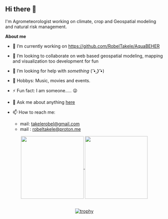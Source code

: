 ## Hi there 👋

I'm Agrometeorologist working on climate, crop and Geospatial modeling and natural risk management.

**About me**

- 🔭 I’m currently working on https://github.com/RobelTakele/AquaBEHER
- 👯 I’m looking to collaborate on web based geospatial modeling, mapping and visualization too development for fun
- 🤔 I’m looking for help with *something* ( ͡• ͜ʖ ͡•)
- 🎨 Hobbys: Music, movies and events.
- ⚡ Fun fact: I am someone..... 😜
- 💬 Ask me about anything [here]((https://github.com/RobelTakele/RobelTakele/issues))

- 📫 How to reach me:
     - mail: takelerobel@gmail.com
     - mail : robeltakele@proton.me

<div align="center">
     
<a href="https://github.com/RobelTakele">
  <img height=200 align="center" src="https://github-readme-stats.vercel.app/api?username=RobelTakele&show_icons=true&rank_icon=github&include_all_commits=true&theme=transparentwidth=250" />
</a> 
<a href="https://github.com/RobelTakele">
  <img height=200 align="center" src="https://github-readme-stats.vercel.app/api/top-langs?username=RobelTakele&layout=compact&langs_count=12&show_icons=true&theme=transparent&card_width=380" />
</a>
</br> </br> 

[![trophy](https://github-profile-trophy.vercel.app/?username=RobelTakele&theme=flat&row=1&column=8&margin-w=15&title=-Reviews)](https://github.com/RobelTakele)

</div>
